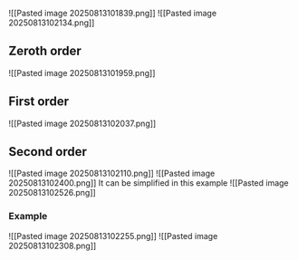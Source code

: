 ![[Pasted image 20250813101839.png]]
![[Pasted image 20250813102134.png]]
## Zeroth order
![[Pasted image 20250813101959.png]]

## First order
![[Pasted image 20250813102037.png]]

## Second order
![[Pasted image 20250813102110.png]]
![[Pasted image 20250813102400.png]]
It can be simplified in this example
![[Pasted image 20250813102526.png]]

### Example
![[Pasted image 20250813102255.png]]
![[Pasted image 20250813102308.png]]

